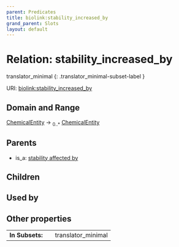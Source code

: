 ```yaml
---
parent: Predicates
title: biolink:stability_increased_by
grand_parent: Slots
layout: default
---
```


# Relation: stability_increased_by

translator_minimal
{: .translator_minimal-subset-label }




URI: [biolink:stability_increased_by](https://w3id.org/biolink/vocab/stability_increased_by)

## Domain and Range

[ChemicalEntity](ChemicalEntity.md) ->  <sub>0..\*</sub> [ChemicalEntity](ChemicalEntity.md)

## Parents

 *  is_a: [stability affected by](stability_affected_by.md)

## Children


## Used by


## Other properties

|  |  |  |
| --- | --- | --- |
| **In Subsets:** | | translator_minimal |

